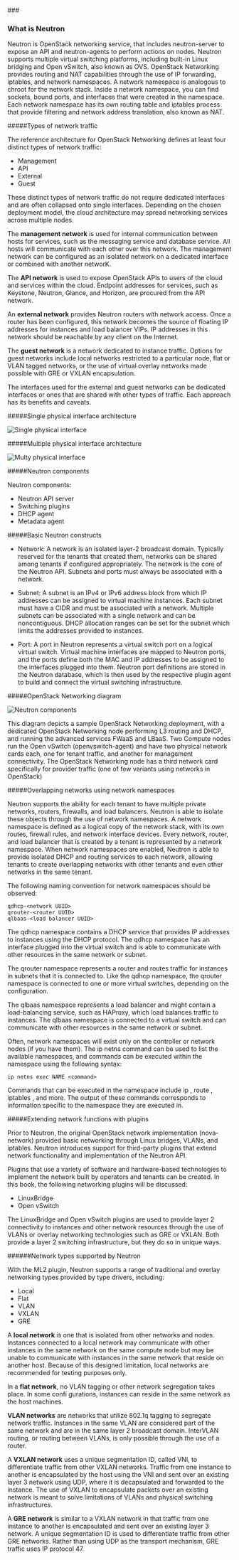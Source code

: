 ###<h3>What is Neutron</h3>
 
Neutron is OpenStack networking service, that includes neutron-server to expose an API and neutron-agents to perform actions on nodes.
Neutron supports multiple virtual switching platforms, including built-in Linux bridging and Open vSwitch, also known as OVS.
OpenStack Networking provides routing and NAT capabilities through the use of IP forwarding, iptables, and network namespaces. 
A network namespace is analogous to chroot for the network stack. Inside a network namespace, you can find sockets,
bound ports, and interfaces that were created in the namespace. Each network namespace has its own routing table and iptables process 
that provide filtering and network address translation, also known as NAT.

#####Types of network traffic

The reference architecture for OpenStack Networking defines at least four distinct
types of network traffic:

- Management
- API
- External
- Guest
    
These distinct types of network traffic do not require dedicated interfaces and are
often collapsed onto single interfaces. Depending on the chosen deployment model,
the cloud architecture may spread networking services across multiple nodes.

The **management network** is used for internal communication between hosts
for services, such as the messaging service and database service. All hosts will
communicate with each other over this network. The management network can be
configured as an isolated network on a dedicated interface or combined with another
networK.

The **API network** is used to expose OpenStack APIs to users of the cloud and services
within the cloud. Endpoint addresses for services, such as Keystone, Neutron,
Glance, and Horizon, are procured from the API network.

An **external network** provides Neutron routers with network access. Once a router
has been configured, this network becomes the source of floating IP addresses for
instances and load balancer VIPs. IP addresses in this network should be reachable
by any client on the Internet.

The **guest network** is a network dedicated to instance traffic. Options for guest
networks include local networks restricted to a particular node, flat or VLAN
tagged networks, or the use of virtual overlay networks made possible with GRE
or VXLAN encapsulation.
 
The interfaces used for the external and guest networks can be dedicated interfaces
or ones that are shared with other types of traffic. Each approach has its benefits and
caveats.


#####Single physical interface architecture
 
![Single physical interface](img/single_interface.png)


#####Multiple physical interface architecture

![Multy physical interface](img/multy_interface.png)


#####Neutron components

Neutron components:

- Neutron API server
- Switching plugins
- DHCP agent
- Metadata agent


#####Basic Neutron constructs

- Network: A network is an isolated layer-2 broadcast domain. Typically
reserved for the tenants that created them, networks can be shared among
tenants if configured appropriately. The network is the core of the Neutron
API. Subnets and ports must always be associated with a network.

- Subnet: A subnet is an IPv4 or IPv6 address block from which IP addresses
can be assigned to virtual machine instances. Each subnet must have a CIDR
and must be associated with a network. Multiple subnets can be associated
with a single network and can be noncontiguous. DHCP allocation ranges
can be set for the subnet which limits the addresses provided to instances.

- Port: A port in Neutron represents a virtual switch port on a logical virtual
switch. Virtual machine interfaces are mapped to Neutron ports, and the
ports define both the MAC and IP addresses to be assigned to the interfaces
plugged into them. Neutron port definitions are stored in the Neutron
database, which is then used by the respective plugin agent to build and
connect the virtual switching infrastructure.


#####OpenStack Networking diagram

![Neutron components](img/neutron_components.png)

This diagram depicts a sample OpenStack Networking deployment, with a dedicated OpenStack Networking node 
performing L3 routing and DHCP, and running the advanced services FWaaS and LBaaS. Two Compute nodes run 
the Open vSwitch (openvswitch-agent) and have two physical network cards each, one for tenant traffic, and 
another for management connectivity. The OpenStack Networking node has a third network card specifically 
for provider traffic (one of few variants using networks in OpenStack)


#####Overlapping networks using network namespaces

Neutron supports the ability for each tenant to have multiple private
networks, routers, firewalls, and load balancers. Neutron is able to isolate these
objects through the use of network namespaces.
A network namespace is defined as a logical copy of the network stack, with its own
routes, firewall rules, and network interface devices. Every network, router, and load
balancer that is created by a tenant is represented by a network namespace. When
network namespaces are enabled, Neutron is able to provide isolated DHCP and
routing services to each network, allowing tenants to create overlapping networks
with other tenants and even other networks in the same tenant.

The following naming convention for network namespaces should be observed:

`qdhcp-<network UUID>`  
`qrouter-<router UUID>`  
`qlbaas-<load balancer UUID>`    

The qdhcp namespace contains a DHCP service that provides IP addresses to
instances using the DHCP protocol. The qdhcp namespace has an interface plugged
into the virtual switch and is able to communicate with other resources in the same
network or subnet.

The qrouter namespace represents a router and routes traffic for instances in
subnets that it is connected to. Like the qdhcp namespace, the qrouter namespace
is connected to one or more virtual switches, depending on the configuration.

The qlbaas namespace represents a load balancer and might contain a
load-balancing service, such as HAProxy, which load balances traffic to instances.
The qlbaas namespace is connected to a virtual switch and can communicate
with other resources in the same network or subnet.

Often, network namespaces will exist only on the controller or network nodes (if you
have them). The ip netns command can be used to list the available namespaces,
and commands can be executed within the namespace using the following syntax:

`ip netns exec NAME <command>`  

Commands that can be executed in the namespace include ip , route , iptables ,
and more. The output of these commands corresponds to information specific to
the namespace they are executed in.

#####Extending network functions with plugins

Prior to Neutron, the original OpenStack network implementation (nova-network)
provided basic networking through Linux bridges, VLANs, and iptables. Neutron
introduces support for third-party plugins that extend network functionality and
implementation of the Neutron API.

Plugins that use a variety of software and hardware-based technologies to
implement the network built by operators and tenants can be created. In this
book, the following networking plugins will be discussed:

- LinuxBridge
- Open vSwitch

The LinuxBridge and Open vSwitch plugins are used to provide layer 2 connectivity
to instances and other network resources through the use of VLANs or overlay
networking technologies such as GRE or VXLAN. Both provide a layer 2 switching
infrastructure, but they do so in unique ways.

######Network types supported by Neutron

With the ML2 plugin, Neutron supports a range of traditional and overlay
networking types provided by type drivers, including:

- Local
- Flat
- VLAN
- VXLAN
- GRE

A **local network** is one that is isolated from other networks and nodes. Instances
connected to a local network may communicate with other instances in the same
network on the same compute node but may be unable to communicate with
instances in the same network that reside on another host. Because of this designed
limitation, local networks are recommended for testing purposes only.

In a **flat network**, no VLAN tagging or other network segregation takes place. In
some confi gurations, instances can reside in the same network as the host machines.

**VLAN networks** are networks that utilize 802.1q tagging to segregate network
traffic. Instances in the same VLAN are considered part of the same network and
are in the same layer 2 broadcast domain. InterVLAN routing, or routing between
VLANs, is only possible through the use of a router.

A **VXLAN network** uses a unique segmentation ID, called VNI, to differentiate
traffic from other VXLAN networks. Traffic from one instance to another is
encapsulated by the host using the VNI and sent over an existing layer 3 network
using UDP, where it is decapsulated and forwarded to the instance. The use of
VXLAN to encapsulate packets over an existing network is meant to solve limitations
of VLANs and physical switching infrastructures. 

A **GRE network** is similar to a VXLAN network in that traffic from one instance
to another is encapsulated and sent over an existing layer 3 network. A unique
segmentation ID is used to differentiate traffic from other GRE networks. Rather
than using UDP as the transport mechanism, GRE traffic uses IP protocol 47.